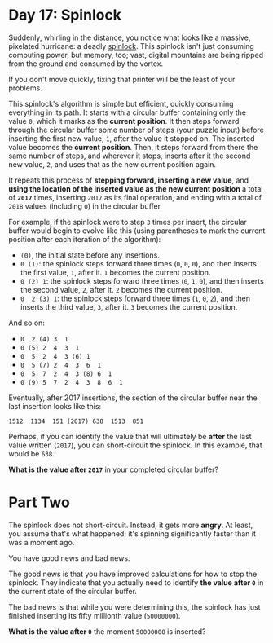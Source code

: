 # Day 17: Spinlock
Suddenly, whirling in the distance, you notice what looks like a massive, pixelated hurricane: a deadly 
[spinlock](https://en.wikipedia.org/wiki/Spinlock). This spinlock isn't just consuming computing power, but memory, 
too; vast, digital mountains are being ripped from the ground and consumed by the vortex.

If you don't move quickly, fixing that printer will be the least of your problems.

This spinlock's algorithm is simple but efficient, quickly consuming everything in its path. It starts with a circular 
buffer containing only the value `0`, which it marks as the **current position**. It then steps forward through the 
circular buffer some number of steps (your puzzle input) before inserting the first new value, `1`, after the value it 
stopped on. The inserted value becomes the **current position**. Then, it steps forward from there the same number of 
steps, and wherever it stops, inserts after it the second new value, `2`, and uses that as the new current position 
again.

It repeats this process of **stepping forward, inserting a new value**, and **using the location of the inserted value 
as the new current position** a total of **`2017`** times, inserting `2017` as its final operation, and ending with a 
total of `2018` values (including `0`) in the circular buffer.

For example, if the spinlock were to step `3` times per insert, the circular buffer would begin to evolve like this 
(using parentheses to mark the current position after each iteration of the algorithm):
* `(0)`, the initial state before any insertions.
* `0 (1)`: the spinlock steps forward three times (`0`, `0`, `0`), and then inserts the first value, `1`, after it. `1` 
becomes the current position.
* `0 (2) 1`: the spinlock steps forward three times (`0`, `1`, `0`), and then inserts the second value, `2`, after it. 
`2` becomes the current position.
* `0  2 (3) 1`: the spinlock steps forward three times (`1`, `0`, `2`), and then inserts the third value, `3`, after it. 
`3` becomes the current position.

And so on:
* `0  2 (4) 3  1`
* `0 (5) 2  4  3  1`
* `0  5  2  4  3 (6) 1`
* `0  5 (7) 2  4  3  6  1`
* `0  5  7  2  4  3 (8) 6  1`
* `0 (9) 5  7  2  4  3  8  6  1`

Eventually, after 2017 insertions, the section of the circular buffer near the last insertion looks like this:
```
1512  1134  151 (2017) 638  1513  851
```
Perhaps, if you can identify the value that will ultimately be **after** the last value written (`2017`), you can 
short-circuit the spinlock. In this example, that would be `638`.

**What is the value after `2017`** in your completed circular buffer?

# Part Two
The spinlock does not short-circuit. Instead, it gets more **angry**. At least, you assume that's what happened; it's 
spinning significantly faster than it was a moment ago.

You have good news and bad news.

The good news is that you have improved calculations for how to stop the spinlock. They indicate that you actually need 
to identify **the value after `0`** in the current state of the circular buffer.

The bad news is that while you were determining this, the spinlock has just finished inserting its fifty millionth value 
(`50000000`).

**What is the value after `0`** the moment `50000000` is inserted?
